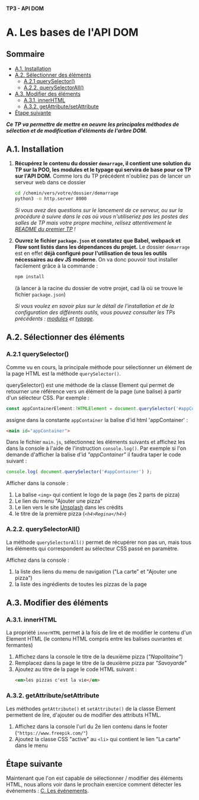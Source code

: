 #### TP3 - API DOM <!-- omit in toc -->
# A. Les bases de l'API DOM <!-- omit in toc -->

## Sommaire <!-- omit in toc -->
- [A.1. Installation](#a1-installation)
- [A.2. Sélectionner des éléments](#a2-sélectionner-des-éléments)
	- [A.2.1 querySelector()](#a21-queryselector)
	- [A.2.2. querySelectorAll()](#a22-queryselectorall)
- [A.3. Modifier des éléments](#a3-modifier-des-éléments)
	- [A.3.1. innerHTML](#a31-innerhtml)
	- [A.3.2. getAttribute/setAttribute](#a32-getattributesetattribute)
- [Étape suivante](#Étape-suivante)

***Ce TP va permettre de mettre en oeuvre les principales méthodes de sélection et de modification d'éléments de l'arbre DOM.***

## A.1. Installation
1. **Récupérez le contenu du dossier `demarrage`, il contient une solution du TP sur la POO, les modules et le typage qui servira de base pour ce TP sur l'API DOM.** Comme lors du TP précédent n'oubliez pas de lancer un serveur web dans ce dossier
	```bash
	cd /chemin/vers/votre/dossier/demarrage
	python3 -m http.server 8000
	```
	*Si vous avez des questions sur le lancement de ce serveur, ou sur la procédure à suivre dans le cas où vous n'utiliseriez pas les postes des salles de TP mais votre propre machine, relisez attentivement le [README du premier TP](../01-premiers-pas-en-js/README.md#Préparatifs) !*

2. **Ouvrez le fichier `package.json` et constatez que Babel, webpack et Flow sont listés dans les dépendances du projet.** Le dossier `demarrage` est en effet **déjà configuré pour l'utilisation de tous les outils nécessaires au dev JS moderne**. On va donc pouvoir tout installer facilement grâce à la commande :
	```bash
	npm install
	```
	(à lancer à la racine du dossier de votre projet, cad là où se trouve le fichier `package.json`)

	*Si vous voulez en savoir plus sur le détail de l'installation et de la configuration des différents outils, vous pouvez consulter les TPs précédents : [modules](../02-poo-modules-typage/C-modules.md#c2-rendre-les-modules-compatibles-avec-les-vieux-navigateurs) et [typage](../02-poo-modules-typage/D-typage.md#d1-installation-et-configuration).*

## A.2. Sélectionner des éléments

### A.2.1 querySelector()
Comme vu en cours, la principale méthode pour sélectionner un élément de la page HTML est la méthode `querySelector()`.

querySelector() est une méthode de la classe Element qui permet de retourner une référence vers un élément de la page (une balise) à partir d'un sélecteur CSS. Par exemple :
```js
const appContainerElement:?HTMLElement = document.querySelector('#appContainer');
```
assigne dans la constante `appContainer` la balise d'id html 'appContainer' :
```html
<main id="appContainer">
```

Dans le fichier `main.js`, sélectionnez les éléments suivants et affichez les dans la console à l'aide de l'instruction `console.log()`. Par exemple si l'on demande d'afficher la balise d'id *"appContainer"* il faudra taper le code suivant :
```js
console.log( document.querySelector('#appContainer') );
```

Afficher dans la console :
1. La balise `<img>` qui contient le logo de la page (les 2 parts de pizza)
3. Le lien du menu "Ajouter une pizza"
4. Le lien vers le site [Unsplash](https://unsplash.com/) dans les crédits
5. le titre de la première pizza (*`<h4>Regina</h4>`*)

### A.2.2. querySelectorAll()
La méthode `querySelectorAll()` permet de récupérer non pas un, mais tous les éléments qui correspondent au sélecteur CSS passé en paramètre.

Affichez dans la console :
1. la liste des liens du menu de navigation ("La carte" et "Ajouter une pizza")
2. la liste des ingrédients de toutes les pizzas de la page

## A.3. Modifier des éléments
### A.3.1. innerHTML
La propriété `innerHTML` permet à la fois de lire et de modifier le contenu d'un Element HTML (le contenu HTML compris entre les balises ouvrantes et fermantes)

1. Affichez dans la console le titre de la deuxième pizza (*"Napolitaine"*)
2. Remplacez dans la page le titre de la deuxième pizza par *"Savoyarde"*
3. Ajoutez au titre de la page le code HTML suivant :
	```html
	<em>les pizzas c'est la vie</em>
	```

### A.3.2. getAttribute/setAttribute
Les méthodes `getAttribute()` et `setAttribute()` de la classe Element permettent de lire, d'ajouter ou de modifier des attributs HTML.

1. Affichez dans la console l'url du 2e lien contenu dans le footer (`"https://www.freepik.com/"`)
2. Ajoutez la classe CSS "active" au `<li>` qui contient le lien "La carte" dans le menu

## Étape suivante
Maintenant que l'on est capable de sélectionner / modifier des éléments HTML, nous allons voir dans le prochain exercice comment détecter les événements : [C. Les événements](./C-evenements.md).